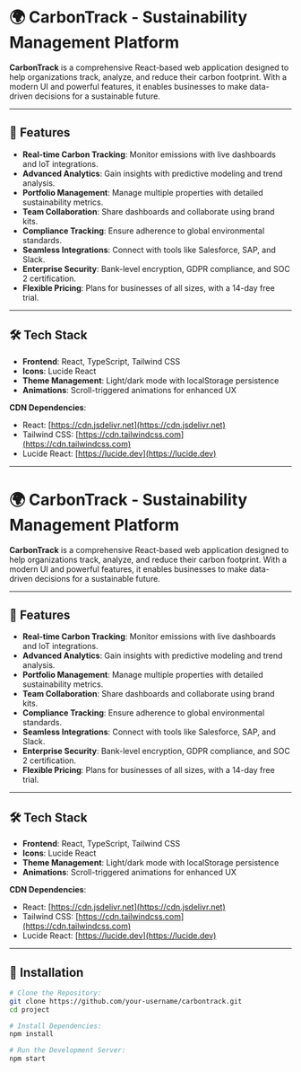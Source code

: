 # 🌍 CarbonTrack - Sustainability Management Platform

**CarbonTrack** is a comprehensive React-based web application designed to help organizations track, analyze, and reduce their carbon footprint. With a modern UI and powerful features, it enables businesses to make data-driven decisions for a sustainable future.

---

## 🌟 Features

- **Real-time Carbon Tracking**: Monitor emissions with live dashboards and IoT integrations.
- **Advanced Analytics**: Gain insights with predictive modeling and trend analysis.
- **Portfolio Management**: Manage multiple properties with detailed sustainability metrics.
- **Team Collaboration**: Share dashboards and collaborate using brand kits.
- **Compliance Tracking**: Ensure adherence to global environmental standards.
- **Seamless Integrations**: Connect with tools like Salesforce, SAP, and Slack.
- **Enterprise Security**: Bank-level encryption, GDPR compliance, and SOC 2 certification.
- **Flexible Pricing**: Plans for businesses of all sizes, with a 14-day free trial.

---

## 🛠 Tech Stack

- **Frontend**: React, TypeScript, Tailwind CSS  
- **Icons**: Lucide React  
- **Theme Management**: Light/dark mode with localStorage persistence  
- **Animations**: Scroll-triggered animations for enhanced UX  

**CDN Dependencies**:
- React: [https://cdn.jsdelivr.net](https://cdn.jsdelivr.net)
- Tailwind CSS: [https://cdn.tailwindcss.com](https://cdn.tailwindcss.com)
- Lucide React: [https://lucide.dev](https://lucide.dev)

---

# 🌍 CarbonTrack - Sustainability Management Platform

**CarbonTrack** is a comprehensive React-based web application designed to help organizations track, analyze, and reduce their carbon footprint. With a modern UI and powerful features, it enables businesses to make data-driven decisions for a sustainable future.

---

## 🌟 Features

- **Real-time Carbon Tracking**: Monitor emissions with live dashboards and IoT integrations.
- **Advanced Analytics**: Gain insights with predictive modeling and trend analysis.
- **Portfolio Management**: Manage multiple properties with detailed sustainability metrics.
- **Team Collaboration**: Share dashboards and collaborate using brand kits.
- **Compliance Tracking**: Ensure adherence to global environmental standards.
- **Seamless Integrations**: Connect with tools like Salesforce, SAP, and Slack.
- **Enterprise Security**: Bank-level encryption, GDPR compliance, and SOC 2 certification.
- **Flexible Pricing**: Plans for businesses of all sizes, with a 14-day free trial.

---

## 🛠 Tech Stack

- **Frontend**: React, TypeScript, Tailwind CSS  
- **Icons**: Lucide React  
- **Theme Management**: Light/dark mode with localStorage persistence  
- **Animations**: Scroll-triggered animations for enhanced UX  

**CDN Dependencies**:
- React: [https://cdn.jsdelivr.net](https://cdn.jsdelivr.net)
- Tailwind CSS: [https://cdn.tailwindcss.com](https://cdn.tailwindcss.com)
- Lucide React: [https://lucide.dev](https://lucide.dev)

---

## 🚀 Installation

```bash
# Clone the Repository:
git clone https://github.com/your-username/carbontrack.git
cd project

# Install Dependencies:
npm install

# Run the Development Server:
npm start
```

